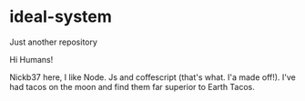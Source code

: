 # ideal-system
Just another repository



Hi Humans!

Nickb37 here, I like Node. Js and coffescript (that's what. I'a made off!). I've had tacos on the moon and find them far superior to Earth Tacos.
